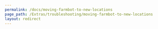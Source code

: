 ```yaml
---
permalink: /docs/moving-farmbot-to-new-locations
page_path: /Extras/troubleshooting/moving-farmbot-to-new-locations
layout: redirect
---
```

